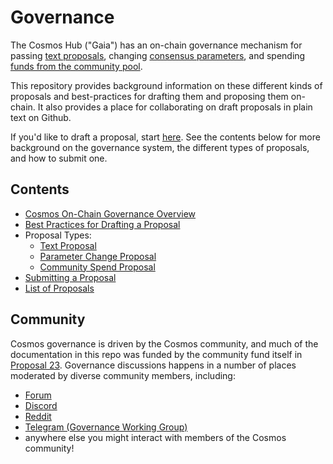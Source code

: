 <!--
order: false
parent:
  order: 7
-->

# Governance

The Cosmos Hub ("Gaia") has an on-chain governance mechanism for passing
[text proposals](./text),
changing [consensus parameters](./params-change),
and spending [funds from the community pool](./community-pool-spend).

This repository provides background information on these different kinds of proposals
and best-practices for drafting them and proposing them on-chain.
It also provides a place for collaborating on draft proposals in plain text on Github.

If you'd like to draft a proposal, start [here](./best_practices.md).
See the contents below for more background on the governance system,
the different types of proposals, and how to submit one.

## Contents

- [Cosmos On-Chain Governance Overview](./overview.md)
- [Best Practices for Drafting a Proposal](./best_practices.md)
- Proposal Types:
    - [Text Proposal](./text)
    - [Parameter Change Proposal](./params-change)
    - [Community Spend Proposal](./community-pool-spend)
- [Submitting a Proposal](./submitting.md)
- [List of Proposals](./proposals)

## Community

Cosmos governance is driven by the Cosmos community, and much of the documentation in
this repo was funded by the community fund itself in
[Proposal 23](https://www.mintscan.io/cosmos/proposals/23).
Governance discussions happens in a number of places moderated by diverse
community members, including:

- [Forum](http://forum.cosmos.network/)
- [Discord](https://discord.gg/W8trcGV)
- [Reddit](http://reddit.com/r/cosmosnetwork)
- [Telegram (Governance Working Group)](https://t.me/hubgov)
- anywhere else you might interact with members of the Cosmos community!
